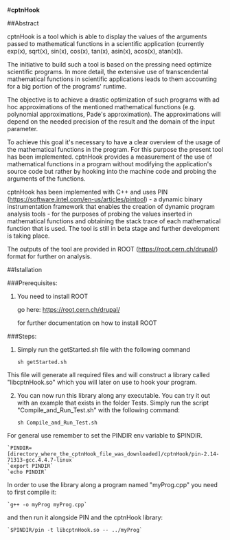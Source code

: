 #**cptnHook**


##Abstract

cptnHook is a tool which is able to display the values of the arguments passed 
to mathematical functions in a scientific application (currently exp(x), 
sqrt(x), sin(x), cos(x), tan(x), asin(x), acos(x), atan(x)).

The initiative to build such a tool is based on the pressing need optimize 
scientific programs.
In more detail, the extensive use of transcendental mathematical functions in 
scientific applications leads to them accounting for a big portion of the 
programs' runtime. 

The objective is to achieve a drastic optimization of such programs with ad hoc 
approximations of the mentioned mathematical functions (e.g. polynomial 
approximations, Pade's approximation). The approximations will depend on the 
needed precision of the result and the domain of the input parameter.

To achieve this goal it's necessary to have a clear overview of the usage of 
the mathematical functions in the program. For this purpose the present tool 
has been implemented. cptnHook provides a measurement of the use of 
mathematical functions in a program without modifying the application's source 
code but rather by hooking into the machine code and probing the arguments of 
the functions.

cptnHook has been implemented with C++ and uses PIN 
(https://software.intel.com/en-us/articles/pintool) - a dynamic binary 
instrumentation framework that enables the creation of dynamic program analysis 
tools - for the purposes of probing the values inserted in mathematical functions 
and obtaining the stack trace of each mathematical function that is used. 
The tool is still in beta stage and further development is taking place.

The outputs of the tool are provided in ROOT (https://root.cern.ch/drupal/) format for further on analysis.


##Istallation

###Prerequisites:
1.	You need to install ROOT

    go here: https://root.cern.ch/drupal/
    
    for further documentation on how to install ROOT

###Steps:

1. Simply run the getStarted.sh file with the following command

    `sh getStarted.sh`
  
  This file will generate all required files and will construct a library called "libcptnHook.so" which you will later on use to hook your program.

2. You can now run this library along any executable. 
   You can try it out with an example that exists in the folder Tests. 
   Simply run the script "Compile_and_Run_Test.sh" with the following command:

    `sh Compile_and_Run_Test.sh`

  For general use remember to set the PINDIR env variable to $PINDIR. 
  
    `PINDIR=[directory_where_the_cptnHook_file_was_downloaded]/cptnHook/pin-2.14-71313-gcc.4.4.7-linux`   
    `export PINDIR`   
    `echo PINDIR`
  
  In order to use the library along a program named "myProg.cpp" you need to first compile it:
  
    `g++ -o myProg myProg.cpp`
    
  and then run it alongside PIN and the cptnHook library:
  
    `$PINDIR/pin -t libcptnHook.so -- ../myProg`
